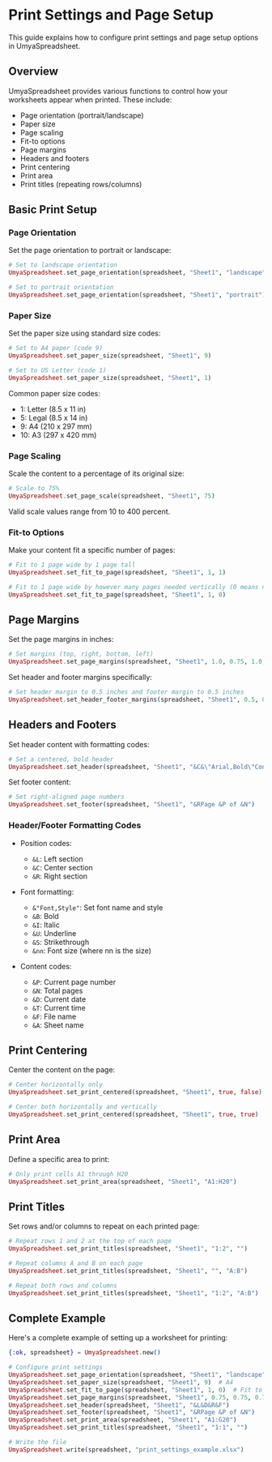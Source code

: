 # Print Settings and Page Setup

This guide explains how to configure print settings and page setup options in UmyaSpreadsheet.

## Overview

UmyaSpreadsheet provides various functions to control how your worksheets appear when printed. These include:

- Page orientation (portrait/landscape)
- Paper size
- Page scaling
- Fit-to options
- Page margins
- Headers and footers
- Print centering
- Print area
- Print titles (repeating rows/columns)

## Basic Print Setup

### Page Orientation

Set the page orientation to portrait or landscape:

```elixir
# Set to landscape orientation
UmyaSpreadsheet.set_page_orientation(spreadsheet, "Sheet1", "landscape")

# Set to portrait orientation
UmyaSpreadsheet.set_page_orientation(spreadsheet, "Sheet1", "portrait")
```

### Paper Size

Set the paper size using standard size codes:

```elixir
# Set to A4 paper (code 9)
UmyaSpreadsheet.set_paper_size(spreadsheet, "Sheet1", 9)

# Set to US Letter (code 1)
UmyaSpreadsheet.set_paper_size(spreadsheet, "Sheet1", 1)
```

Common paper size codes:

- 1: Letter (8.5 x 11 in)
- 5: Legal (8.5 x 14 in)
- 9: A4 (210 x 297 mm)
- 10: A3 (297 x 420 mm)

### Page Scaling

Scale the content to a percentage of its original size:

```elixir
# Scale to 75%
UmyaSpreadsheet.set_page_scale(spreadsheet, "Sheet1", 75)
```

Valid scale values range from 10 to 400 percent.

### Fit-to Options

Make your content fit a specific number of pages:

```elixir
# Fit to 1 page wide by 1 page tall
UmyaSpreadsheet.set_fit_to_page(spreadsheet, "Sheet1", 1, 1)

# Fit to 1 page wide by however many pages needed vertically (0 means no limit)
UmyaSpreadsheet.set_fit_to_page(spreadsheet, "Sheet1", 1, 0)
```

## Page Margins

Set the page margins in inches:

```elixir
# Set margins (top, right, bottom, left)
UmyaSpreadsheet.set_page_margins(spreadsheet, "Sheet1", 1.0, 0.75, 1.0, 0.75)
```

Set header and footer margins specifically:

```elixir
# Set header margin to 0.5 inches and footer margin to 0.5 inches
UmyaSpreadsheet.set_header_footer_margins(spreadsheet, "Sheet1", 0.5, 0.5)
```

## Headers and Footers

Set header content with formatting codes:

```elixir
# Set a centered, bold header
UmyaSpreadsheet.set_header(spreadsheet, "Sheet1", "&C&\"Arial,Bold\"Confidential Document")
```

Set footer content:

```elixir
# Set right-aligned page numbers
UmyaSpreadsheet.set_footer(spreadsheet, "Sheet1", "&RPage &P of &N")
```

### Header/Footer Formatting Codes

- Position codes:
  - `&L`: Left section
  - `&C`: Center section
  - `&R`: Right section

- Font formatting:
  - `&"Font,Style"`: Set font name and style
  - `&B`: Bold
  - `&I`: Italic
  - `&U`: Underline
  - `&S`: Strikethrough
  - `&nn`: Font size (where nn is the size)

- Content codes:
  - `&P`: Current page number
  - `&N`: Total pages
  - `&D`: Current date
  - `&T`: Current time
  - `&F`: File name
  - `&A`: Sheet name

## Print Centering

Center the content on the page:

```elixir
# Center horizontally only
UmyaSpreadsheet.set_print_centered(spreadsheet, "Sheet1", true, false)

# Center both horizontally and vertically
UmyaSpreadsheet.set_print_centered(spreadsheet, "Sheet1", true, true)
```

## Print Area

Define a specific area to print:

```elixir
# Only print cells A1 through H20
UmyaSpreadsheet.set_print_area(spreadsheet, "Sheet1", "A1:H20")
```

## Print Titles

Set rows and/or columns to repeat on each printed page:

```elixir
# Repeat rows 1 and 2 at the top of each page
UmyaSpreadsheet.set_print_titles(spreadsheet, "Sheet1", "1:2", "")

# Repeat columns A and B on each page
UmyaSpreadsheet.set_print_titles(spreadsheet, "Sheet1", "", "A:B")

# Repeat both rows and columns
UmyaSpreadsheet.set_print_titles(spreadsheet, "Sheet1", "1:2", "A:B")
```

## Complete Example

Here's a complete example of setting up a worksheet for printing:

```elixir
{:ok, spreadsheet} = UmyaSpreadsheet.new()

# Configure print settings
UmyaSpreadsheet.set_page_orientation(spreadsheet, "Sheet1", "landscape")
UmyaSpreadsheet.set_paper_size(spreadsheet, "Sheet1", 9)  # A4
UmyaSpreadsheet.set_fit_to_page(spreadsheet, "Sheet1", 1, 0)  # Fit to 1 page wide
UmyaSpreadsheet.set_page_margins(spreadsheet, "Sheet1", 0.75, 0.75, 0.75, 0.75)
UmyaSpreadsheet.set_header(spreadsheet, "Sheet1", "&L&D&R&F")
UmyaSpreadsheet.set_footer(spreadsheet, "Sheet1", "&RPage &P of &N")
UmyaSpreadsheet.set_print_area(spreadsheet, "Sheet1", "A1:G20")
UmyaSpreadsheet.set_print_titles(spreadsheet, "Sheet1", "1:1", "")

# Write the file
UmyaSpreadsheet.write(spreadsheet, "print_settings_example.xlsx")
```
